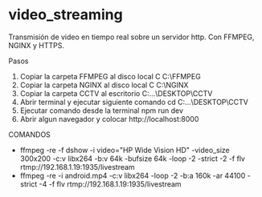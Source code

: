 # video_streaming
Transmisión de video en tiempo real sobre un servidor http. Con FFMPEG, NGINX y HTTPS.

Pasos
1. Copiar la carpeta FFMPEG al disco local C </n>
   C:\FFMPEG
2. Copiar la carpeta NGINX al disco local C
   C:\NGINX
3. Copiar la carpeta CCTV al escritorio
   C:\...\DESKTOP\CCTV
4. Abrir terminal y ejecutar siguiente comando
   cd C:\...\DESKTOP\CCTV
5. Ejecutar comando desde la terminal
   npm run dev 
6. Abrir algun navegador y colocar
   http://localhost:8000
   
  
  
  
COMANDOS
- ffmpeg -re -f dshow -i video="HP Wide Vision HD" -video_size 300x200 -c:v libx264 -b:v 64k -bufsize 64k -loop -2 -strict -2 -f flv rtmp://192.168.1.19:1935/livestream
- ffmpeg -re -i android.mp4 -c:v libx264 -loop -2 -b:a 160k -ar 44100 -strict -4 -f flv rtmp://192.168.1.19:1935/livestream
 
